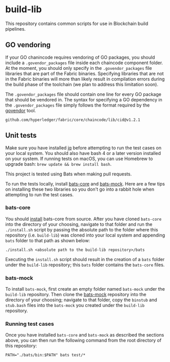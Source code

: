 # build-lib

This repository contains common scripts for use in Blockchain build pipelines.

## GO vendoring
If your GO chanincode requires vendoring of GO packages, you should include a `.govendor_packages` file inside each chaincode component folder. At the moment, you should only specify in the `.govendor_packages` file libraries that are part of the Fabric binaries. Specifying libraries that are not in the Fabric binaries will more than likely result in compilation errors during the build phase of the toolchain (we plan to address this limitation soon).

The `.govendor_packages` file should contain one line for every GO package that should be vendored in. The syntax for specifying a GO dependency in the `.govendor_packages` file simply follows the format required by the [govendor](https://github.com/kardianos/govendor) tool.

```
github.com/hyperledger/fabric/core/chaincode/lib/cid@v1.2.1
```

## Unit tests

Make sure you have installed [jq](https://stedolan.github.io/jq/download/) before attempting to run the test cases on your local system. You should also have bash 4 or a later version installed on your system. If running tests on macOS, you can use Homebrew to upgrade bash: `brew update && brew install bash`.

This project is tested using Bats when making pull requests.

To run the tests locally, install [bats-core](https://github.com/bats-core/bats-core) and [bats-mock](https://github.com/jasonkarns/bats-mock). Here are a few tips on installing these two libraries so you don't go into a rabbit hole when attempting to run the test cases.

### bats-core

You should [install](https://github.com/bats-core/bats-core#installing-bats-from-source) bats-core from source. After you have cloned `bats-core` into the directory of your choosing, navigate to that folder and run the `./install.sh` script by passing the absolute path to the folder where this repository (i.e. `build-lib`) was cloned into your local system and appending `bats` folder to that path as shown below:

```
./install.sh <absolute path to the build-lib repository>/bats
```

Executing the `install.sh` script should result in the creation of a `bats` folder under the `build-lib` repository; this `bats` folder contains the `bats-core` files.

### bats-mock
To install `bats-mock`, first create an empty folder named `bats-mock` under the `build-lib` repository. Then clone the [bats-mock](https://github.com/jasonkarns/bats-mock) repository into the directory of your choosing; navigate to that folder, copy the `binstub` and `stub.bash` files into the `bats-mock` you created under the `build-lib` repository.

### Running test cases
Once you have installed `bats-core` and `bats-mock` as described the sections above, you can then run the following command from the root directory of this repository:

```
PATH="./bats/bin:$PATH" bats test/*
```

